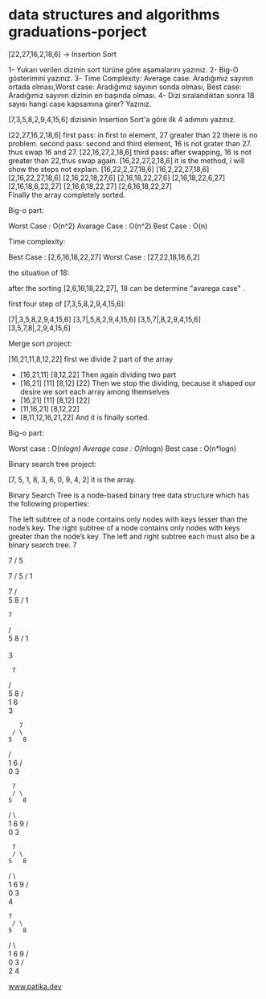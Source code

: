 # data structures and algorithms graduations-porject
[22,27,16,2,18,6] -> Insertion Sort

1- Yukarı verilen dizinin sort türüne göre aşamalarını yazınız.
2- Big-O gösterimini yazınız.
3- Time Complexity: Average case: Aradığımız sayının ortada olması,Worst case: Aradığımız sayının sonda olması, Best case: Aradığımız sayının dizinin en başında olması.
4- Dizi sıralandıktan sonra 18 sayısı hangi case kapsamına girer? Yazınız.


[7,3,5,8,2,9,4,15,6] dizisinin Insertion Sort'a göre ilk 4 adımını yazınız.

[22,27,16,2,18,6]
first pass:
in first to element, 27 greater than 22 there is no problem.
second pass:
second and third element, 16 is not grater than 27.
thus swap 16 and 27.
[22,16,27,2,18,6]
third pass:
after swapping, 16 is not greater than 22,thus swap again.
[16,22,27,2,18,6]
it is the method, i will show the steps not explain.
[16,22,2,27,18,6]
[16,2,22,27,18,6]
[2,16,22,27,18,6]
[2,16,22,18,27,6]
[2,16,18,22,27,6]
[2,16,18,22,6,27]
[2,16,18,6,22,27]
[2,16,6,18,22,27]
[2,6,16,18,22,27]   
Finally the array completely sorted.

Big-o part:

Worst Case : O(n^2)
Avarage Case : O(n^2)
Best Case : O(n)

Time complexity:

Best Case : [2,6,16,18,22,27]
Worst Case : [27,22,18,16,6,2]

the situation of 18:

after the sorting [2,6,16,18,22,27], 18 can be determine "avarega case" .

first four step of [7,3,5,8,2,9,4,15,6]:

[7|,3,5,8,2,9,4,15,6]
[3,7|,5,8,2,9,4,15,6]
[3,5,7|,8,2,9,4,15,6]
[3,5,7,8|,2,9,4,15,6]

Merge sort project:

[16,21,11,8,12,22] first we divide 2 part of the array
- [16,21,11]     [8,12,22]
Then again dividing two part
- [16,21]   [11]   [8,12]   [22]
Then we stop the dividing, because it shaped our desire
we sort each array among themselves
- [16,21]   [11]   [8,12]   [22]
- [11,16,21]   [8,12,22]
- [8,11,12,16,21,22]
And it is finally sorted.

Big-o part:

Worst case   : O(n*logn)
Average case : O(n*logn)
Best case    : O(n*logn)

Binary search tree project:

[7, 5, 1, 8, 3, 6, 0, 9, 4, 2] it is the array.

Binary Search Tree is a node-based binary tree data structure which has the following properties:

The left subtree of a node contains only nodes with keys lesser than the node’s key.
The right subtree of a node contains only nodes with keys greater than the node’s key.
The left and right subtree each must also be a binary search tree.
7

  7
 /
5

  7
   /
  5
 /
1 

  7
   / \
  5   8
 /
1 

    7
   / \
  5   8
 / 
1  
 \
  3
  
     7
   / \
  5   8
 / \
1   6
 \
  3
  
       7
     / \
    5   8
   / \
  1   6
 / \
0   3

     7
     / \
    5   8
   / \   \
  1   6   9
 / \
0   3

     7
     / \
    5   8
   / \   \
  1   6   9
 / \
0   3
     \
      4
      
    7
     / \
    5   8
   / \   \
  1   6   9
 / \
0   3
   / \
  2   4
  
  www.patika.dev









